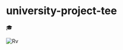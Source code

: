 # university-project-tee
:mortar_board:

![Rv](https://raw.githubusercontent.com/rzZzv/university-project-tee/master/tee.png)
